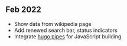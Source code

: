 ## Feb 2022

* Show data from wikipedia page
* Add renewed search bar, status indicators
* Integrate [hugo pipes](https://gohugo.io/hugo-pipes/js/) for JavaScript building